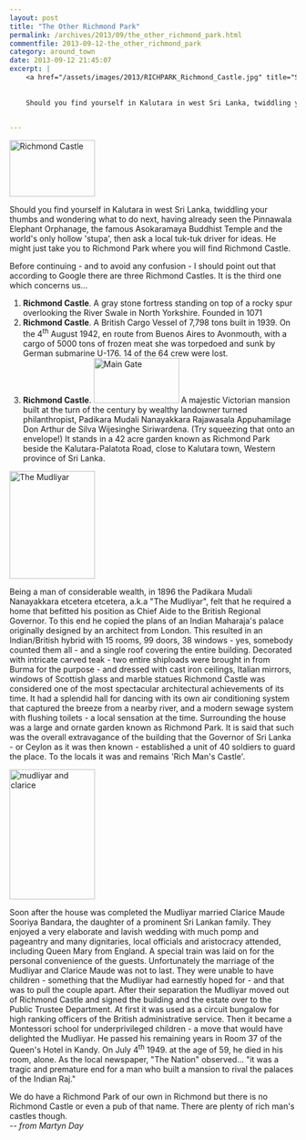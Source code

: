 ```yaml
---
layout: post
title: "The Other Richmond Park"
permalink: /archives/2013/09/the_other_richmond_park.html
commentfile: 2013-09-12-the_other_richmond_park
category: around_town
date: 2013-09-12 21:45:07
excerpt: |
    <a href="/assets/images/2013/RICHPARK_Richmond_Castle.jpg" title="See larger version of - Richmond Castle"><img src="/assets/images/2013/RICHPARK_Richmond_Castle_thumb.jpg" width="150" height="99" alt="Richmond Castle" class="photo right" /></a>
    
    
    Should you find yourself in Kalutara in west Sri Lanka, twiddling your thumbs and wondering what to do next, having already seen the Pinnawala Elephant Orphanage, the famous Asokaramaya Buddhist Temple and the world's only hollow 'stupa', then ask a local tuk-tuk driver for ideas. He might just take you to Richmond Park where you will find Richmond Castle.
    

---
```


<a href="/assets/images/2013/RICHPARK_Richmond_Castle.jpg" title="See larger version of - Richmond Castle"><img src="/assets/images/2013/RICHPARK_Richmond_Castle_thumb.jpg" width="150" height="99" alt="Richmond Castle" class="photo right" /></a>

Should you find yourself in Kalutara in west Sri Lanka, twiddling your thumbs and wondering what to do next, having already seen the Pinnawala Elephant Orphanage, the famous Asokaramaya Buddhist Temple and the world's only hollow 'stupa', then ask a local tuk-tuk driver for ideas. He might just take you to Richmond Park where you will find Richmond Castle.

<div markdown="1" class="box">
Before continuing - and to avoid any confusion - I should point out that according to Google there are three Richmond Castles. It is the third one which concerns us...

1.  **Richmond Castle**. A gray stone fortress standing on top of a rocky spur overlooking the River Swale in North Yorkshire. Founded in 1071
2.  **Richmond Castle**. A British Cargo Vessel of 7,798 tons built in 1939. On the 4<sup>th</sup> August 1942, en route from Buenos Aires to Avonmouth, with a cargo of 5000 tons of frozen meat she was torpedoed and sunk by German submarine U-176. 14 of the 64 crew were lost.
3.  **Richmond Castle**. <a href="/assets/images/2013/RICHPARK_Main_Gate_-large.png" title="See larger version of - Main Gate "><img src="/assets/images/2013/RICHPARK_Main_Gate_-large_thumb.png" width="150" height="79" alt="Main Gate " class="photo right" /></a> A majestic Victorian mansion built at the turn of the century by wealthy landowner turned philanthropist, Padikara Mudali Nanayakkara Rajawasala Appuhamilage Don Arthur de Silva Wijesinghe Siriwardena. (Try squeezing that onto an envelope!) It stands in a 42 acre garden known as Richmond Park beside the Kalutara-Palatota Road, close to Kalutara town, Western province of Sri Lanka.

</div>
<a href="/assets/images/2013/RICHPARK_The_Mudliyar_-_photo.jpg" title="See larger version of - The Mudliyar "><img src="/assets/images/2013/RICHPARK_The_Mudliyar_-_photo_thumb.jpg" width="150" height="189" alt="The Mudliyar " class="photo right" /></a>

Being a man of considerable wealth, in 1896 the Padikara Mudali Nanayakkara etcetera etcetera, a.k.a "The Mudliyar", felt that he required a home that befitted his position as Chief Aide to the British Regional Governor. To this end he copied the plans of an Indian Maharaja's palace originally designed by an architect from London. This resulted in an Indian/British hybrid with 15 rooms, 99 doors, 38 windows - yes, somebody counted them all - and a single roof covering the entire building. Decorated with intricate carved teak - two entire shiploads were brought in from Burma for the purpose - and dressed with cast iron ceilings, Italian mirrors, windows of Scottish glass and marble statues Richmond Castle was considered one of the most spectacular architectural achievements of its time. It had a splendid hall for dancing with its own air conditioning system that captured the breeze from a nearby river, and a modern sewage system with flushing toilets - a local sensation at the time. Surrounding the house was a large and ornate garden known as Richmond Park. It is said that such was the overall extravagance of the building that the Governor of Sri Lanka - or Ceylon as it was then known - established a unit of 40 soldiers to guard the place. To the locals it was and remains 'Rich Man's Castle'.

<a href="/assets/images/2013/RICHPARK_mudliyar_and_clarice.jpg" title="See larger version of - mudliyar and clarice"><img src="/assets/images/2013/RICHPARK_mudliyar_and_clarice_thumb.jpg" width="150" height="228" alt="mudliyar and clarice" class="photo right" /></a>

Soon after the house was completed the Mudliyar married Clarice Maude Sooriya Bandara, the daughter of a prominent Sri Lankan family. They enjoyed a very elaborate and lavish wedding with much pomp and pageantry and many dignitaries, local officials and aristocracy attended, including Queen Mary from England. A special train was laid on for the personal convenience of the guests. Unfortunately the marriage of the Mudliyar and Clarice Maude was not to last. They were unable to have children - something that the Mudliyar had earnestly hoped for - and that was to pull the couple apart. After their separation the Mudliyar moved out of Richmond Castle and signed the building and the estate over to the Public Trustee Department. At first it was used as a circuit bungalow for high ranking officers of the British administrative service. Then it became a Montessori school for underprivileged children - a move that would have delighted the Mudliyar. He passed his remaining years in Room 37 of the Queen's Hotel in Kandy. On July 4<sup>th</sup> 1949. at the age of 59, he died in his room, alone. As the local newspaper, "The Nation" observed... "it was a tragic and premature end for a man who built a mansion to rival the palaces of the Indian Raj."

<div markdown="1" class="box">
We do have a Richmond Park of our own in Richmond but there is no Richmond Castle or even a pub of that name. There are plenty of rich man's castles though.

</div>
<cite>-- from Martyn Day</cite>
